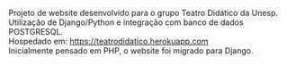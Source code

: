 Projeto de website desenvolvido para o grupo Teatro Didático da Unesp.\
Utilização de Django/Python e integração com banco de dados POSTGRESQL.\
Hospedado em: https://teatrodidatico.herokuapp.com \
Inicialmente pensado em PHP, o website foi migrado para Django.
